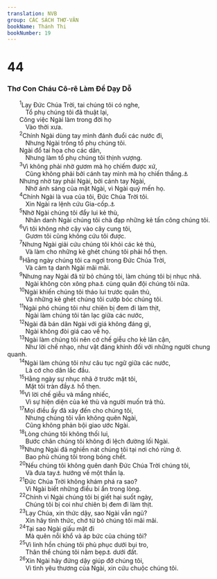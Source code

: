 ```yaml
---
translation: NVB
group: CÁC SÁCH THƠ-VĂN
bookName: Thánh Thi 
bookNumber: 19
---
```


<div class="title"><h1>44</h1><h3>Thơ Con Cháu Cô-rê Làm Để Dạy Dỗ </h3></div>
<span class="verse thi_44_1">  <sup>1</sup>Lạy Đức Chúa Trời, tai chúng tôi có nghe, <br/>   Tổ phụ chúng tôi đã thuật lại, <br/>  Công việc Ngài làm trong đời họ <br/>   Vào thời xưa. <br/></span>
<span class="verse thi_44_2">  <sup>2</sup>Chính Ngài dùng tay mình đánh đuổi các nước đi, <br/>   Nhưng Ngài trồng tổ phụ chúng tôi. <br/>  Ngài đổ tai họa cho các dân, <br/>   Nhưng làm tổ phụ chúng tôi thịnh vượng. <br/></span>
<span class="verse thi_44_3">  <sup>3</sup>Vì không phải nhờ gươm mà họ chiếm được xứ, <br/>   Cũng không phải bởi cánh tay mình mà họ chiến thắng.<a data-toggle="tooltip" data-placement="bottom" title="Ctd: được cứu">⚓</a><br/>  Nhưng nhờ tay phải Ngài, bởi cánh tay Ngài, <br/>   Nhờ ánh sáng của mặt Ngài, vì Ngài quý mến họ. <br/></span>
<span class="verse thi_44_4">  <sup>4</sup>Chính Ngài là vua của tôi, Đức Chúa Trời tôi. <br/>   Xin Ngài ra lệnh cứu Gia-cốp.<a data-toggle="tooltip" data-placement="bottom" title="Ctd: ban cho Gia-cốp chiến thắng">⚓</a><br/></span>
<span class="verse thi_44_5">  <sup>5</sup>Nhờ Ngài chúng tôi đẩy lui kẻ thù, <br/>   Nhân danh Ngài chúng tôi chà đạp những kẻ tấn công chúng tôi. <br/></span>
<span class="verse thi_44_6">  <sup>6</sup>Vì tôi không nhờ cậy vào cây cung tôi, <br/>   Gươm tôi cũng không cứu tôi được. <br/></span>
<span class="verse thi_44_7">  <sup>7</sup>Nhưng Ngài giải cứu chúng tôi khỏi các kẻ thù, <br/>   Và làm cho những kẻ ghét chúng tôi phải hổ thẹn. <br/></span>
<span class="verse thi_44_8">  <sup>8</sup>Hằng ngày chúng tôi ca ngợi trong Đức Chúa Trời, <br/>   Và cảm tạ danh Ngài mãi mãi. <br/></span>
<span class="verse thi_44_9">  <sup>9</sup>Nhưng nay Ngài đã từ bỏ chúng tôi, làm chúng tôi bị nhục nhã. <br/>   Ngài không còn xông pha<a data-toggle="tooltip" data-placement="bottom" title="Nt: đi ra">⚓</a> cùng quân đội chúng tôi nữa. <br/></span>
<span class="verse thi_44_10">  <sup>10</sup>Ngài khiến chúng tôi tháo lui trước quân thù, <br/>   Và những kẻ ghét chúng tôi cướp bóc chúng tôi. <br/></span>
<span class="verse thi_44_11">  <sup>11</sup>Ngài phó chúng tôi như chiên bị đem đi làm thịt, <br/>   Ngài làm chúng tôi tản lạc giữa các nước, <br/></span>
<span class="verse thi_44_12">  <sup>12</sup>Ngài đã bán dân Ngài với giá không đáng gì, <br/>   Ngài không đòi giá cao về họ. <br/></span>
<span class="verse thi_44_13">  <sup>13</sup>Ngài làm chúng tôi nên cớ chế giễu cho kẻ lân cận, <br/>   Như lời chế nhạo, như vật đáng khinh đối với những người chung quanh. <br/></span>
<span class="verse thi_44_14">  <sup>14</sup>Ngài làm chúng tôi như câu tục ngữ giữa các nước, <br/>   Là cớ cho dân lắc đầu. <br/></span>
<span class="verse thi_44_15">  <sup>15</sup>Hằng ngày sự nhục nhã ở trước mặt tôi, <br/>   Mặt tôi tràn đầy<a data-toggle="tooltip" data-placement="bottom" title="Nt: bao phủ">⚓</a> hổ thẹn. <br/></span>
<span class="verse thi_44_16">  <sup>16</sup>Vì lời chế giễu và mắng nhiếc, <br/>   Vì sự hiện diện của kẻ thù và người muốn trả thù. <br/></span>
<span class="verse thi_44_17">  <sup>17</sup>Mọi điều ấy đã xảy đến cho chúng tôi, <br/>   Nhưng chúng tôi vẫn không quên Ngài, <br/>   Cũng không phản bội giao ước Ngài. <br/></span>
<span class="verse thi_44_18">  <sup>18</sup>Lòng chúng tôi không thối lui, <br/>   Bước chân chúng tôi không đi lệch đường lối Ngài. <br/></span>
<span class="verse thi_44_19">  <sup>19</sup>Nhưng Ngài đã nghiền nát chúng tôi tại nơi chó rừng ở. <br/>   Bao phủ chúng tôi trong bóng chết. <br/></span>
<span class="verse thi_44_20">  <sup>20</sup>Nếu chúng tôi không quên danh Đức Chúa Trời chúng tôi, <br/>   Và đưa tay<a data-toggle="tooltip" data-placement="bottom" title="Ctd: chấp tay. Đây là cách người Trung Đông cầu nguyện">⚓</a> hướng về một thần lạ. <br/></span>
<span class="verse thi_44_21">  <sup>21</sup>Đức Chúa Trời không khám phá ra sao? <br/>   Vì Ngài biết những điều bí ẩn trong lòng. <br/></span>
<span class="verse thi_44_22">  <sup>22</sup>Chính vì Ngài chúng tôi bị giết hại suốt ngày, <br/>   Chúng tôi bị coi như chiên bị đem đi làm thịt. <br/></span>
<span class="verse thi_44_23">  <sup>23</sup>Lạy Chúa, xin thức dậy, sao Ngài vẫn ngủ? <br/>   Xin hãy tỉnh thức, chớ từ bỏ chúng tôi mãi mãi. <br/></span>
<span class="verse thi_44_24">  <sup>24</sup>Tại sao Ngài giấu mặt đi <br/>   Mà quên nỗi khổ và áp bức của chúng tôi? <br/></span>
<span class="verse thi_44_25">  <sup>25</sup>Vì linh hồn chúng tôi phủ phục dưới bụi tro, <br/>   Thân thể chúng tôi nằm bẹp<a data-toggle="tooltip" data-placement="bottom" title="Ctd: dính">⚓</a> dưới đất. <br/></span>
<span class="verse thi_44_26">  <sup>26</sup>Xin Ngài hãy đứng dậy giúp đỡ chúng tôi, <br/>   Vì tình yêu thương của Ngài, xin cứu chuộc chúng tôi. <br/></span>
